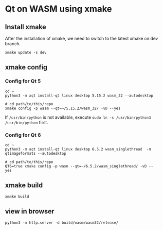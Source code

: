 # Qt on WASM using xmake
## Install xmake
After the installation of xmake, we need to switch to the latest xmake on dev branch.
```
xmake update -s dev
```

## xmake config
### Config for Qt 5
```
cd ~
python3 -m aqt install-qt linux desktop 5.15.2 wasm_32 --autodesktop

# cd path/to/this/repo
xmake config -p wasm --qt=~/5.15.2/wasm_32/ -vD --yes
```

If `/usr/bin/python` is not available, execute `sudo ln -s /usr/bin/python3 /usr/bin/python` first.

### Config for Qt 6
```
cd ~
python3 -m aqt install-qt linux desktop 6.5.2 wasm_singlethread  -m qtimageformats --autodesktop

# cd path/to/this/repo
QT6=true xmake config -p wasm --qt=~/6.5.2/wasm_singlethread/ -vD --yes
```

## xmake build
```
xmake build
```
## view in browser
```
python3 -m http.server -d build/wasm/wasm32/release/
```


